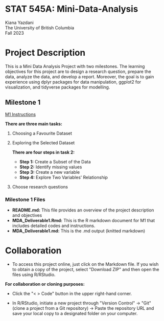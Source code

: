 # STAT 545A: Mini-Data-Analysis

Kiana Yazdani\
The University of British Columbia\
Fall 2023

# Project Description

This is a Mini Data Analysis Project with two milestones. The learning objectives for this project are to design a research question, prepare the data, analyze the data, and develop a report. Moreover, the goal is to gain experience using dplyr packages for data manipulation, ggplot2 for visualization, and tidyverse packages for modelling.

## **Milestone 1**

[M1 Instructions](https://stat545.stat.ubc.ca/mini-project/mini-project-1/)

**There are three main tasks:**

1.  Choosing a Favourite Dataset

2.  Exploring the Selected Dataset

    **There are four steps in task 2:**

    -   **Step 1:** Create a Subset of the Data
    -   **Step 2:** Identify missing values
    -   **Step 3:** Create a new variable
    -   **Step 4:** Explore Two Variables' Relationship

3.  Choose research questions

### **Milestone 1 Files**

-   **README.md:** This file provides an overview of the project description and objectives
-   **MDA_Deliverable1.Rmd:** This is the R markdown document for M1 that includes detailed codes and instructions.
-   **MDA_Deliverable1.md:** This is the .md output (knitted markdown)

# Collaboration

-   To access this project online, just click on the Markdown file. If you wish to obtain a copy of the project, select "Download ZIP" and then open the files using R/RStudio.

**For collaboration or cloning purposes:**

-   Click the "\< \> Code" button in the upper right-hand corner.

-   In R/RStudio, initiate a new project through "Version Control" -\> "Git" (clone a project from a Git repository) -\> Paste the repository URL and save your local copy to a designated folder on your computer.
